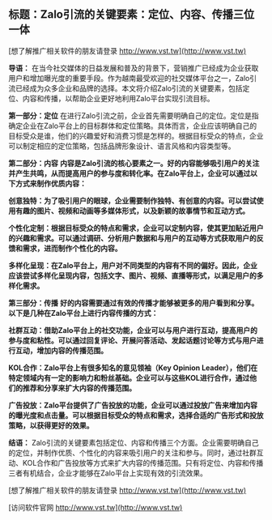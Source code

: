 ## **标题：Zalo引流的关键要素：定位、内容、传播三位一体**

[想了解推广相关软件的朋友请登录 http://www.vst.tw](http://www.vst.tw)

**导语：**
在当今社交媒体的日益发展和普及的背景下，营销推广已经成为企业获取用户和增加曝光度的重要手段。作为越南最受欢迎的社交媒体平台之一，Zalo引流已经成为众多企业和品牌的选择。本文将介绍Zalo引流的关键要素，包括定位、内容和传播，以帮助企业更好地利用Zalo平台实现引流目标。

**第一部分：定位**
在进行Zalo引流之前，企业首先需要明确自己的定位。定位是指确定企业在Zalo平台上的目标群体和定位策略。具体而言，企业应该明确自己的目标受众是谁，他们的兴趣爱好和消费习惯是怎样的。根据目标受众的特点，企业可以制定相应的定位策略，包括品牌形象设计、语言风格和内容类型等。

**第二部分：内容**
**内容是Zalo引流的核心要素之一。好的内容能够吸引用户的关注并产生共鸣，从而提高用户的参与度和转化率。在Zalo平台上，企业可以通过以下方式来制作优质内容：**

**创意独特：为了吸引用户的眼球，企业需要制作独特、有创意的内容。可以尝试使用有趣的图片、视频和动画等多媒体形式，以及新颖的故事情节和互动方式。**

**个性化定制：根据目标受众的特点和需求，企业可以定制内容，使其更加贴近用户的兴趣和需求。可以通过调研、分析用户数据和与用户的互动等方式获取用户的反馈和需求，进而制作个性化的内容。**

**多样化呈现：在Zalo平台上，用户对不同类型的内容有不同的偏好。因此，企业应该尝试多样化呈现内容，包括文字、图片、视频、直播等形式，以满足用户的多样化需求。**

**第三部分：传播**
**好的内容需要通过有效的传播才能够被更多的用户看到和分享。以下是几种在Zalo平台上进行内容传播的方式：**

**社群互动：借助Zalo平台上的社交功能，企业可以与用户进行互动，提高用户的参与度和粘性。可以通过回复评论、开展问答活动、发起话题讨论等方式与用户进行互动，增加内容的传播范围。**

**KOL合作：Zalo平台上有很多知名的意见领袖（Key Opinion Leader），他们在特定领域内有一定的影响力和粉丝基础。企业可以与这些KOL进行合作，通过他们的推荐和分享来扩大内容的传播范围。**

**广告投放：Zalo平台提供了广告投放的功能，企业可以通过投放广告来增加内容的曝光度和点击量。可以根据目标受众的特点和需求，选择合适的广告形式和投放策略，以获得更好的效果。**

**结语：**
Zalo引流的关键要素包括定位、内容和传播三个方面。企业需要明确自己的定位，并制作优质、个性化的内容来吸引用户的关注和参与。同时，通过社群互动、KOL合作和广告投放等方式来扩大内容的传播范围。只有将定位、内容和传播三者有机结合，企业才能够在Zalo平台上实现有效的引流效果。

[想了解推广相关软件的朋友请登录 http://www.vst.tw](http://www.vst.tw)


[访问软件官网 http://www.vst.tw](http://www.vst.tw)
